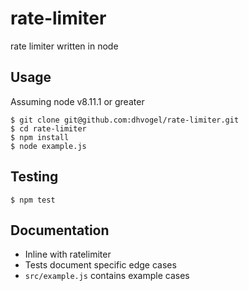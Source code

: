 # rate-limiter
rate limiter written in node

## Usage
Assuming node v8.11.1 or greater

```
$ git clone git@github.com:dhvogel/rate-limiter.git
$ cd rate-limiter
$ npm install
$ node example.js
```

## Testing

```
$ npm test
```

## Documentation
- Inline with ratelimiter
- Tests document specific edge cases
- `src/example.js` contains example cases
